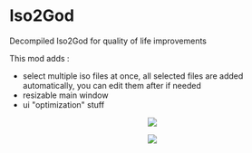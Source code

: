 # Iso2God
Decompiled Iso2God for quality of life improvements

This mod adds :
- select multiple iso files at once, all selected files are added automatically, you can edit them after if needed
- resizable main window
- ui "optimization" stuff

<p align="center"><img src="https://github.com/r4dius/Iso2God/assets/177153/d30a0d77-4bc5-4275-8e9c-9a97d5bc4f80"></p>
<p align="center"><img src="https://github.com/r4dius/Iso2God/assets/177153/9a06702b-a38e-4a25-9a15-d5c246476f4a"></p>
